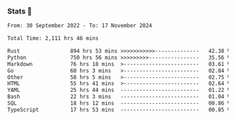 ### Stats 👋
<!--START_SECTION:waka-->

```txt
From: 30 September 2022 - To: 17 November 2024

Total Time: 2,111 hrs 46 mins

Rust                894 hrs 53 mins >>>>>>>>>>>--------------   42.38 %
Python              750 hrs 56 mins >>>>>>>>>----------------   35.56 %
Markdown            76 hrs 18 mins  >------------------------   03.61 %
Go                  60 hrs 3 mins   >------------------------   02.84 %
Other               58 hrs 5 mins   >------------------------   02.75 %
HTML                55 hrs 41 mins  >------------------------   02.64 %
YAML                25 hrs 44 mins  -------------------------   01.22 %
Bash                22 hrs 3 mins   -------------------------   01.04 %
SQL                 18 hrs 12 mins  -------------------------   00.86 %
TypeScript          17 hrs 53 mins  -------------------------   00.85 %
```

<!--END_SECTION:waka-->

<!--
**buhaytza2005/buhaytza2005** is a ✨ _special_ ✨ repository because its `README.md` (this file) appears on your GitHub profile.

Here are some ideas to get you started:

- 🔭 I’m currently working on ...
- 🌱 I’m currently learning ...
- 👯 I’m looking to collaborate on ...
- 🤔 I’m looking for help with ...
- 💬 Ask me about ...
- 📫 How to reach me: ...
- 😄 Pronouns: ...
- ⚡ Fun fact: ...
-->



